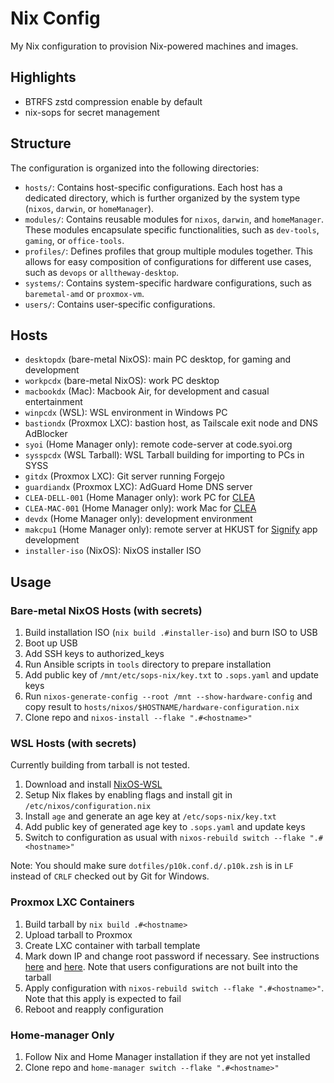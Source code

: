 # Nix Config

My Nix configuration to provision Nix-powered machines and images.

## Highlights

- BTRFS zstd compression enable by default
- nix-sops for secret management

## Structure

The configuration is organized into the following directories:

- `hosts/`: Contains host-specific configurations. Each host has a dedicated directory, which is further organized by the system type (`nixos`, `darwin`, or `homeManager`).
- `modules/`: Contains reusable modules for `nixos`, `darwin`, and `homeManager`. These modules encapsulate specific functionalities, such as `dev-tools`, `gaming`, or `office-tools`.
- `profiles/`: Defines profiles that group multiple modules together. This allows for easy composition of configurations for different use cases, such as `devops` or `alltheway-desktop`.
- `systems/`: Contains system-specific hardware configurations, such as `baremetal-amd` or `proxmox-vm`.
- `users/`: Contains user-specific configurations.

## Hosts

- `desktopdx` (bare-metal NixOS): main PC desktop, for gaming and development
- `workpcdx` (bare-metal NixOS): work PC desktop
- `macbookdx` (Mac): Macbook Air, for development and casual entertainment
- `winpcdx` (WSL): WSL environment in Windows PC
- `bastiondx` (Proxmox LXC): bastion host, as Tailscale exit node and DNS AdBlocker
- `syoi` (Home Manager only): remote code-server at code.syoi.org
- `sysspcdx` (WSL Tarball): WSL Tarball building for importing to PCs in SYSS
- `gitdx` (Proxmox LXC): Git server running Forgejo
- `guardiandx` (Proxmox LXC): AdGuard Home DNS server
- `CLEA-DELL-001` (Home Manager only): work PC for [CLEA](https://github.com/cleahealth)
- `CLEA-MAC-001` (Home Manager only): work Mac for [CLEA](https://github.com/cleahealth)
- `devdx` (Home Manager only): development environment
- `makcpu1` (Home Manager only): remote server at HKUST for [Signify](https://github.com/bmak-slg-app) app development
- `installer-iso` (NixOS): NixOS installer ISO

## Usage

### Bare-metal NixOS Hosts (with secrets)

1. Build installation ISO (`nix build .#installer-iso`) and burn ISO to USB
2. Boot up USB
3. Add SSH keys to authorized_keys
4. Run Ansible scripts in `tools` directory to prepare installation
5. Add public key of `/mnt/etc/sops-nix/key.txt` to `.sops.yaml` and update keys
6. Run `nixos-generate-config --root /mnt --show-hardware-config` and copy result to `hosts/nixos/$HOSTNAME/hardware-configuration.nix`
7. Clone repo and `nixos-install --flake ".#<hostname>"`

### WSL Hosts (with secrets)

Currently building from tarball is not tested.

1. Download and install [NixOS-WSL](https://nix-community.github.io/NixOS-WSL/install.html)
2. Setup Nix flakes by enabling flags and install git in `/etc/nixos/configuration.nix`
3. Install `age` and generate an age key at `/etc/sops-nix/key.txt`
4. Add public key of generated age key to `.sops.yaml` and update keys
5. Switch to configuration as usual with `nixos-rebuild switch --flake ".#<hostname>"`

Note: You should make sure `dotfiles/p10k.conf.d/.p10k.zsh` is in `LF` instead
of `CRLF` checked out by Git for Windows.

### Proxmox LXC Containers

1. Build tarball by `nix build .#<hostname>`
2. Upload tarball to Proxmox
3. Create LXC container with tarball template
4. Mark down IP and change root password if necessary. See instructions [here](https://www.reddit.com/r/NixOS/comments/1aw9k9v/default_username_password_for_nixos_lxc_on_proxmox/) and [here](https://nixos.wiki/wiki/Proxmox_Linux_Container#Entering_into_container_by_pct_enter). Note that users configurations are not built into the tarball
5. Apply configuration with `nixos-rebuild switch --flake ".#<hostname>"`. Note that this apply is expected to fail
6. Reboot and reapply configuration

### Home-manager Only

1. Follow Nix and Home Manager installation if they are not yet installed
2. Clone repo and `home-manager switch --flake ".#<hostname>"`
